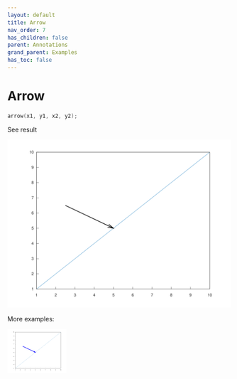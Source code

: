 ```yaml
---
layout: default
title: Arrow
nav_order: 7
has_children: false
parent: Annotations
grand_parent: Examples
has_toc: false
---
```

# Arrow

```cpp
arrow(x1, y1, x2, y2);
```


See result

[![example_arrow_1](arrow/arrow_1.svg)](https://github.com/alandefreitas/matplotplusplus/blob/master/examples/annotations/arrow/arrow_1.cpp)

More examples:
    
[![example_arrow_2](arrow/arrow_2_thumb.png)](https://github.com/alandefreitas/matplotplusplus/blob/master/examples/annotations/arrow/arrow_2.cpp)

  



<!-- Generated with mdsplit: https://github.com/alandefreitas/mdsplit -->
